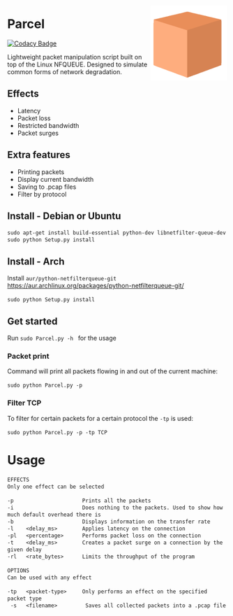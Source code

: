 <img align="right" src="./parcel.png" width=175></img>
# Parcel

[![Codacy Badge](https://api.codacy.com/project/badge/Grade/bfce2c825f44424c969e888c3ebfc90a)](https://app.codacy.com/app/AidanFray/Parcel?utm_source=github.com&utm_medium=referral&utm_content=AidanFray/Parcel&utm_campaign=Badge_Grade_Dashboard)

Lightweight packet manipulation script built on top of the Linux NFQUEUE. Designed to simulate common forms of network degradation.

## Effects
- Latency
- Packet loss
- Restricted bandwidth
- Packet surges

## Extra features
- Printing packets
- Display current bandwidth
- Saving to .pcap files
- Filter by protocol

## Install - Debian or Ubuntu

```
sudo apt-get install build-essential python-dev libnetfilter-queue-dev
sudo python Setup.py install
```

## Install - Arch

Install ```aur/python-netfilterqueue-git``` https://aur.archlinux.org/packages/python-netfilterqueue-git/

```sudo python Setup.py install```


## Get started

Run ```sudo Parcel.py -h ``` for the usage

### Packet print
Command will print all packets flowing in and out of the current machine:

```sudo python Parcel.py -p```


### Filter TCP
To filter for certain packets for a certain protocol the ```-tp``` is used:

```sudo python Parcel.py -p -tp TCP```

# Usage

```
EFFECTS
Only one effect can be selected 

-p                      Prints all the packets
-i                      Does nothing to the packets. Used to show how much default overhead there is
-b                      Displays information on the transfer rate
-l    <delay_ms>        Applies latency on the connection   
-pl   <percentage>      Performs packet loss on the connection
-t    <delay_ms>        Creates a packet surge on a connection by the given delay 
-rl   <rate_bytes>      Limits the throughput of the program
    
OPTIONS 
Can be used with any effect

-tp   <packet-type>     Only performs an effect on the specified packet type
 -s   <filename>         Saves all collected packets into a .pcap file
```
